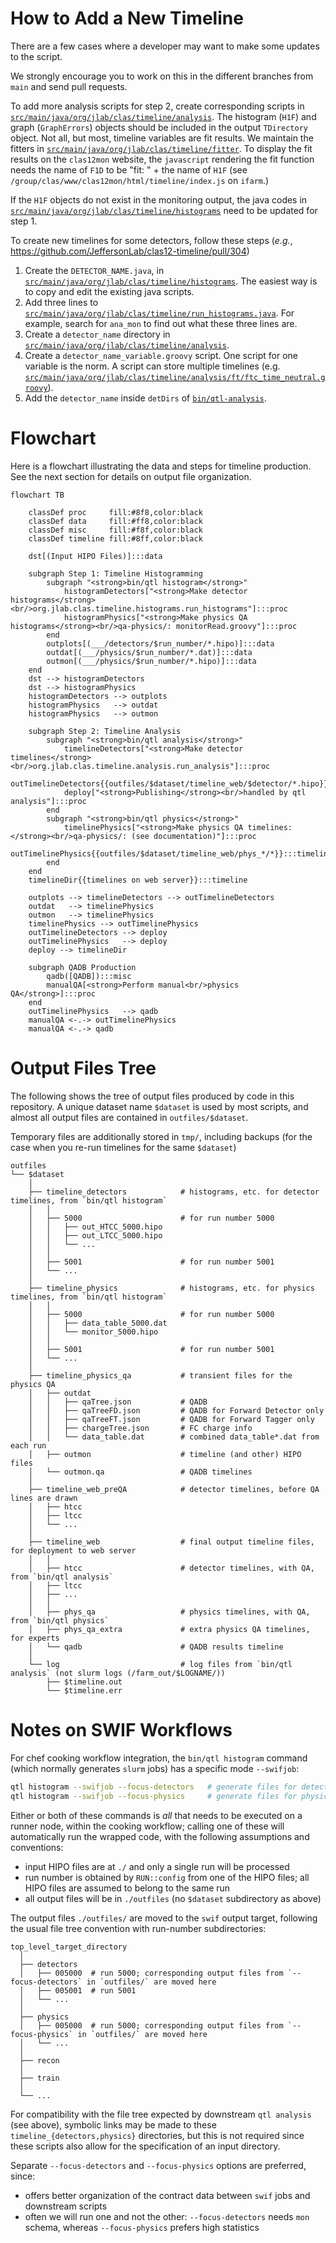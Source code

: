 # How to Add a New Timeline

There are a few cases where a developer may want to make some updates to the script.

We strongly encourage you to work on this in the different branches from `main` and send pull requests.

To add more analysis scripts for step 2, create corresponding scripts in [`src/main/java/org/jlab/clas/timeline/analysis`](/src/main/java/org/jlab/clas/timeline/analysis).
The histogram (`H1F`) and graph (`GraphErrors`) objects should be included in the output `TDirectory` object. Not all, but most, timeline variables are fit results. We maintain the fitters in [`src/main/java/org/jlab/clas/timeline/fitter`](/src/main/java/org/jlab/clas/timeline/fitter).
To display the fit results on the `clas12mon` website, the `javascript` rendering the fit function needs the name of `F1D` to be "fit: " + the name of `H1F` (see `/group/clas/www/clas12mon/html/timeline/index.js` on `ifarm`.)

If the `H1F` objects do not exist in the monitoring output, the java codes in [`src/main/java/org/jlab/clas/timeline/histograms`](/src/main/java/org/jlab/clas/timeline/histograms) need to be updated for step 1.

To create new timelines for some detectors, follow these steps (_e.g._, <https://github.com/JeffersonLab/clas12-timeline/pull/304>)
1. Create the `DETECTOR_NAME.java`, in [`src/main/java/org/jlab/clas/timeline/histograms`](/src/main/java/org/jlab/clas/timeline/histograms). The easiest way is to copy and edit the existing java scripts.
2. Add three lines to [`src/main/java/org/jlab/clas/timeline/run_histograms.java`](/src/main/java/org/jlab/clas/timeline/run_histograms.java). For example, search for `ana_mon` to find out what these three lines are.
3. Create a `detector_name` directory in [`src/main/java/org/jlab/clas/timeline/analysis`](/src/main/java/org/jlab/clas/timeline/analysis).
4. Create a `detector_name_variable.groovy` script. One script for one variable is the norm. A script can store multiple timelines (e.g. [`src/main/java/org/jlab/clas/timeline/analysis/ft/ftc_time_neutral.groovy`](/src/main/java/org/jlab/clas/timeline/analysis/ft/ftc_time_neutral.groovy)).
5. Add the `detector_name` inside `detDirs` of [`bin/qtl-analysis`](bin/qtl-analysis).

# Flowchart
Here is a flowchart illustrating the data and steps for timeline production. See the next section for details on output file organization.

```mermaid
flowchart TB

    classDef proc     fill:#8f8,color:black
    classDef data     fill:#ff8,color:black
    classDef misc     fill:#f8f,color:black
    classDef timeline fill:#8ff,color:black

    dst[(Input HIPO Files)]:::data

    subgraph Step 1: Timeline Histogramming
        subgraph "<strong>bin/qtl histogram</strong>"
            histogramDetectors["<strong>Make detector histograms</strong><br/>org.jlab.clas.timeline.histograms.run_histograms"]:::proc
            histogramPhysics["<strong>Make physics QA histograms</strong><br/>qa-physics/: monitorRead.groovy"]:::proc
        end
        outplots[(___/detectors/$run_number/*.hipo)]:::data
        outdat[(___/physics/$run_number/*.dat)]:::data
        outmon[(___/physics/$run_number/*.hipo)]:::data
    end
    dst --> histogramDetectors
    dst --> histogramPhysics
    histogramDetectors --> outplots
    histogramPhysics   --> outdat
    histogramPhysics   --> outmon

    subgraph Step 2: Timeline Analysis
        subgraph "<strong>bin/qtl analysis</strong>"
            timelineDetectors["<strong>Make detector timelines</strong><br/>org.jlab.clas.timeline.analysis.run_analysis"]:::proc
            outTimelineDetectors{{outfiles/$dataset/timeline_web/$detector/*.hipo}}:::timeline
            deploy["<strong>Publishing</strong><br/>handled by qtl analysis"]:::proc
        end
        subgraph "<strong>bin/qtl physics</strong>"
            timelinePhysics["<strong>Make physics QA timelines:</strong><br/>qa-physics/: (see documentation)"]:::proc
            outTimelinePhysics{{outfiles/$dataset/timeline_web/phys_*/*}}:::timeline
        end
    end
    timelineDir{{timelines on web server}}:::timeline

    outplots --> timelineDetectors --> outTimelineDetectors
    outdat   --> timelinePhysics
    outmon   --> timelinePhysics
    timelinePhysics --> outTimelinePhysics
    outTimelineDetectors --> deploy
    outTimelinePhysics   --> deploy
    deploy --> timelineDir

    subgraph QADB Production
        qadb([QADB]):::misc
        manualQA[<strong>Perform manual<br/>physics QA</strong>]:::proc
    end
    outTimelinePhysics   --> qadb
    manualQA <-.-> outTimelinePhysics
    manualQA <-.-> qadb
```

# Output Files Tree

The following shows the tree of output files produced by code in this repository. A unique dataset name `$dataset` is used by most scripts, and almost all output files are contained in `outfiles/$dataset`.

Temporary files are additionally stored in `tmp/`, including backups (for the case when you re-run timelines for the same `$dataset`)

```
outfiles
└── $dataset
    │
    ├── timeline_detectors            # histograms, etc. for detector timelines, from `bin/qtl histogram`
    │   │
    │   ├── 5000                      # for run number 5000
    │   │   ├── out_HTCC_5000.hipo
    │   │   ├── out_LTCC_5000.hipo
    │   │   └── ...
    │   │
    │   ├── 5001                      # for run number 5001
    │   └── ...
    │
    ├── timeline_physics              # histograms, etc. for physics timelines, from `bin/qtl histogram`
    │   │
    │   ├── 5000                      # for run number 5000
    │   │   ├── data_table_5000.dat
    │   │   └── monitor_5000.hipo
    │   │
    │   ├── 5001                      # for run number 5001
    │   └── ...
    │
    ├── timeline_physics_qa           # transient files for the physics QA
    │   ├── outdat
    │   │   ├── qaTree.json           # QADB
    │   │   ├── qaTreeFD.json         # QADB for Forward Detector only
    │   │   ├── qaTreeFT.json         # QADB for Forward Tagger only
    │   │   ├── chargeTree.json       # FC charge info
    │   │   └── data_table.dat        # combined data_table*.dat from each run
    │   ├── outmon                    # timeline (and other) HIPO files
    │   └── outmon.qa                 # QADB timelines
    │
    ├── timeline_web_preQA            # detector timelines, before QA lines are drawn
    │   ├── htcc
    │   ├── ltcc
    │   └── ...
    │
    ├── timeline_web                  # final output timeline files, for deployment to web server
    │   │
    │   ├── htcc                      # detector timelines, with QA, from `bin/qtl analysis`
    │   ├── ltcc
    │   ├── ...
    │   │
    │   ├── phys_qa                   # physics timelines, with QA, from `bin/qtl physics`
    │   ├── phys_qa_extra             # extra physics QA timelines, for experts
    │   └── qadb                      # QADB results timeline
    │
    └── log                           # log files from `bin/qtl analysis` (not slurm logs (/farm_out/$LOGNAME/))
        ├── $timeline.out
        └── $timeline.err
```

# Notes on SWIF Workflows

For chef cooking workflow integration, the `bin/qtl histogram` command (which normally generates `slurm` jobs) has a specific mode `--swifjob`:
```bash
qtl histogram --swifjob --focus-detectors   # generate files for detector timelines
qtl histogram --swifjob --focus-physics     # generate files for physics QA timelines
```
Either or both of these commands is _all_ that needs to be executed on a runner node, within the cooking workflow; calling one of these will automatically run the wrapped code, with the following assumptions and conventions:
- input HIPO files are at `./` and only a single run will be processed
- run number is obtained by `RUN::config` from one of the HIPO files; all HIPO files are assumed to belong to the same run
- all output files will be in `./outfiles` (no `$dataset` subdirectory as above)

The output files `./outfiles/` are moved to the `swif` output target, following the usual file tree convention with run-number subdirectories:
```
top_level_target_directory
  │
  ├── detectors
  │   ├── 005000  # run 5000; corresponding output files from `--focus-detectors` in `outfiles/` are moved here
  │   ├── 005001  # run 5001
  │   └── ...
  │
  ├── physics
  │   ├── 005000  # run 5000; corresponding output files from `--focus-physics` in `outfiles/` are moved here
  │   └── ...
  │
  ├── recon
  │
  ├── train
  │
  └── ...
```
For compatibility with the file tree expected by downstream `qtl analysis` (see above), symbolic links may be made to these `timeline_{detectors,physics}` directories, but this is not required since these scripts also allow for the specification of an input directory.

Separate `--focus-detectors` and `--focus-physics` options are preferred, since:
- offers better organization of the contract data between `swif` jobs and downstream scripts
- often we will run one and not the other: `--focus-detectors` needs `mon` schema, whereas `--focus-physics` prefers high statistics
